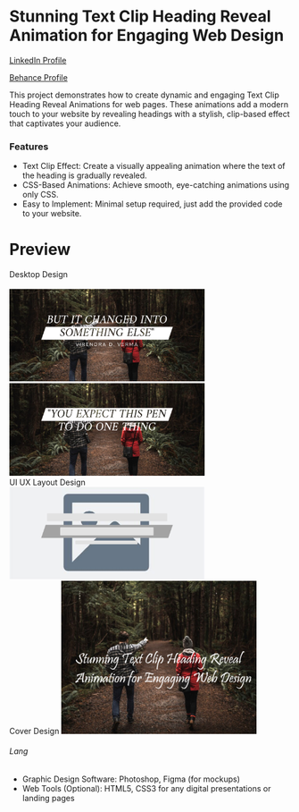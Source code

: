 # Stunning Text Clip Heading Reveal Animation for Engaging Web Design

<a href="https://www.linkedin.com/in/dharmendraverma95/" target="_blank">LinkedIn Profile </a>

<a href="https://www.behance.net/dhirukumar" target="_blank">Behance Profile </a>

This project demonstrates how to create dynamic and engaging Text Clip Heading Reveal Animations for web pages. These animations add a modern touch to your website by revealing headings with a stylish, clip-based effect that captivates your audience.



### Features
<ul>
  <li>Text Clip Effect: Create a visually appealing animation where the text of the heading is gradually revealed.
</li>
  <li>CSS-Based Animations: Achieve smooth, eye-catching animations using only CSS.</li>
  <li>Easy to Implement: Minimal setup required, just add the provided code to your website.</li>
</ul>

# Preview
<span>Desktop Design</span>
<br />
<a href="https://www.behance.net/gallery/215915779/Text-Clip-Heading-Reveal-Animation" target="_blank">
<img style="width:350px;" src="./heroBannerTextAnimation.gif" alt="" /></a>
<br />
<a href="https://www.behance.net/gallery/215915779/Text-Clip-Heading-Reveal-Animation" target="_blank">
<img style="width:350px;" src="./heroBannerTextAnimation-1.png" alt="" /></a>
<br />
<a href="https://www.behance.net/gallery/215915779/Text-Clip-Heading-Reveal-Animation" target="_blank">
<img style="width:350px;" src="./heroBannerTextAnimation-2.png" alt="" /></a>
<br />
<span>UI UX Layout Design</span>
<br />
<a href="https://www.behance.net/gallery/215915779/Text-Clip-Heading-Reveal-Animation" target="_blank">
<img style="width:350px;" src="./UI_UX_Layout_Design.png" alt="" /></a>
<br />
<span>Cover Design</span>
<a href="https://www.behance.net/gallery/215915779/Text-Clip-Heading-Reveal-Animation" target="_blank">
<img style="width:350px;" src="./cover_design.png" alt="" /></a>
<br />
###### Lang
<ul>
  <li>Graphic Design Software: Photoshop, Figma (for mockups)</li>
  <li>Web Tools (Optional): HTML5, CSS3 for any digital presentations or landing pages</li>
</ul>





